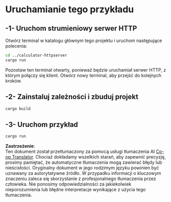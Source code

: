 <!--
CO_OP_TRANSLATOR_METADATA:
{
  "original_hash": "aa5122c6d9868b4b566586f27577ca47",
  "translation_date": "2025-08-11T12:00:49+00:00",
  "source_file": "03-GettingStarted/06-http-streaming/solution/rust/calculator-httpclient/README.md",
  "language_code": "pl"
}
-->
# Uruchamianie tego przykładu

## -1- Uruchom strumieniowy serwer HTTP

Otwórz terminal w katalogu głównym tego projektu i uruchom następujące polecenia:

```bash
cd ../calculator-httpserver
cargo run
```

Pozostaw ten terminal otwarty, ponieważ będzie uruchamiał serwer HTTP, z którym połączy się klient. Otwórz nowy terminal, aby przejść do kolejnych kroków.

## -2- Zainstaluj zależności i zbuduj projekt

```bash
cargo build
```

## -3- Uruchom przykład

```bash
cargo run
```

**Zastrzeżenie**:  
Ten dokument został przetłumaczony za pomocą usługi tłumaczenia AI [Co-op Translator](https://github.com/Azure/co-op-translator). Chociaż dokładamy wszelkich starań, aby zapewnić precyzję, prosimy pamiętać, że automatyczne tłumaczenia mogą zawierać błędy lub nieścisłości. Oryginalny dokument w jego rodzimym języku powinien być uznawany za autorytatywne źródło. W przypadku informacji o kluczowym znaczeniu zaleca się skorzystanie z profesjonalnego tłumaczenia przez człowieka. Nie ponosimy odpowiedzialności za jakiekolwiek nieporozumienia lub błędne interpretacje wynikające z użycia tego tłumaczenia.